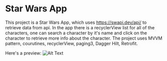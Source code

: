# Star Wars App

This project is a Star Wars App, which uses https://swapi.dev/api/ to retrieve data from api.
In the app there is a recyclerView list for all of the characters, one can search a character by it's name and click on the character to retrieve more info about the character.
The project uses MVVM pattern, courutines, recyclerView, paging3, Dagger Hilt, Retrofit.

Here's a preview:
![Alt Text](https://media.giphy.com/media/ZFZwBH51qiZ3BzvYid/giphy.gif)